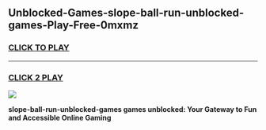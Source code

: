 
## Unblocked-Games-slope-ball-run-unblocked-games-Play-Free-0mxmz
<h3>
<a href="https://premium76.site?title=slope-ball-run-unblocked-games&ref=23A">CLICK TO PLAY</a></h3>
<hr>

<h3>
<a href="https://premium76.site?title=slope-ball-run-unblocked-games&ref=23A">CLICK 2 PLAY</a>
  
</h3>

<a href="https://premium76.site?title=slope-ball-run-unblocked-games&ref=23A"><img src="https://clearcache.store/games.png"></a>


**slope-ball-run-unblocked-games games unblocked: Your Gateway to Fun and Accessible Online Gaming**
